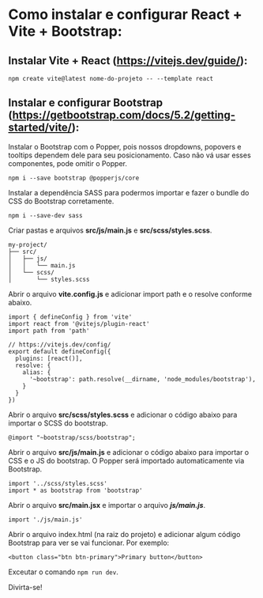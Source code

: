 # Como instalar e configurar React + Vite + Bootstrap:

## Instalar Vite + React (https://vitejs.dev/guide/):
```
npm create vite@latest nome-do-projeto -- --template react
```

## Instalar e configurar Bootstrap (https://getbootstrap.com/docs/5.2/getting-started/vite/):

Instalar o Bootstrap com o Popper, pois nossos dropdowns, popovers e tooltips dependem dele para seu posicionamento. Caso não vá usar esses componentes, pode omitir o Popper.
```
npm i --save bootstrap @popperjs/core
```

Instalar a dependência SASS para podermos importar e fazer o bundle do CSS do Bootstrap corretamente.
```
npm i --save-dev sass
```

Criar pastas e arquivos **src/js/main.js** e **src/scss/styles.scss**.
```
my-project/
├── src/
│   ├── js/
│   │   └── main.js
│   └── scss/
│       └── styles.scss
```

Abrir o arquivo **vite.config.js** e adicionar import path e o resolve conforme abaixo.
```
import { defineConfig } from 'vite'
import react from '@vitejs/plugin-react'
import path from 'path'

// https://vitejs.dev/config/
export default defineConfig({
  plugins: [react()],
  resolve: {
    alias: {
      '~bootstrap': path.resolve(__dirname, 'node_modules/bootstrap'),
    }
  }
})
```

Abrir o arquivo **src/scss/styles.scss** e adicionar o código abaixo para importar o SCSS do bootstrap.
```
@import "~bootstrap/scss/bootstrap";
```

Abrir o arquivo **src/js/main.js** e adicionar o código abaixo para importar o CSS e o JS do bootstrap.
O Popper será importado automaticamente via Bootstrap.

```
import '../scss/styles.scss'
import * as bootstrap from 'bootstrap'
```

Abrir o arquivo **src/main.jsx** e importar o arquivo ***js/main.js***.
```
import './js/main.js'
```

Abrir o arquivo index.html (na raiz do projeto) e adicionar algum código Bootstrap para ver se vai funcionar. Por exemplo:
```
<button class="btn btn-primary">Primary button</button>
```

Exceutar o comando ```npm run dev```.

Divirta-se!